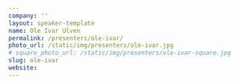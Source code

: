 ```yaml
---
company: ''
layout: speaker-template
name: Ole Ivar Ulven
permalink: /presenters/ole-ivar/
photo_url: /static/img/presenters/ole-ivar.jpg
# square_photo_url: /static/img/presenters/ole-ivar-square.jpg
slug: ole-ivar
website: 
---
```



